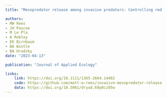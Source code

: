 ```yaml
---
title: "Mesopredator release among invasive predators: Controlling red foxes can increase feral cat density and alter their behaviour"

authors:
- MW Rees
- JH Pascoe
- M Le Pla
- A Robley
- EK Birnbaum 
- BA Wintle
- BA Hradsky
date: "2023-04-13"

publication: "Journal of Applied Ecology"

links:
    link: https://doi.org/10.1111/1365-2664.14402
    code: https://github.com/matt-w-rees/invasive-mesopredator-release
    data: https://doi.org/10.5061/dryad.69p8cz95w
---
```


